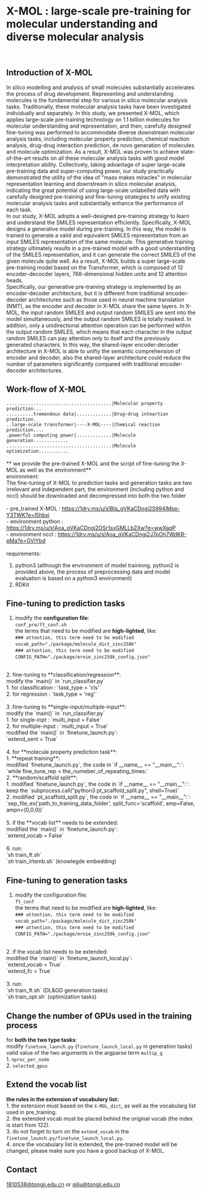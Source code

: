 # X-MOL : large-scale pre-training for molecular understanding and diverse molecular analysis
<br>

## Introduction of X-MOL
In silico modelling and analysis of small molecules substantially accelerates the process of drug development. Representing and understanding molecules is the fundamental step for various in silico molecular analysis tasks. Traditionally, these molecular analysis tasks have been investigated individually and separately. In this study, we presented X-MOL, which applies large-scale pre-training technology on 1.1 billion molecules for molecular understanding and representation, and then, carefully designed fine-tuning was performed to accommodate diverse downstream molecular analysis tasks, including molecular property prediction, chemical reaction analysis, drug-drug interaction prediction, de novo generation of molecules and molecule optimization. As a result, X-MOL was proven to achieve state-of-the-art results on all these molecular analysis tasks with good model interpretation ability. Collectively, taking advantage of super large-scale pre-training data and super-computing power, our study practically demonstrated the utility of the idea of "mass makes miracles" in molecular representation learning and downstream in silico molecular analysis, indicating the great potential of using large-scale unlabelled data with carefully designed pre-training and fine-tuning strategies to unify existing molecular analysis tasks and substantially enhance the performance of each task. <br>
 In our study, X-MOL adopts a well-designed pre-training strategy to learn and understand the SMILES representation efficiently. Specifically, X-MOL designs a generative model during pre-training. In this way, the model is trained to generate a valid and equivalent SMILES representation from an input SMILES representation of the same molecule. This generative training strategy ultimately results in a pre-trained model with a good understanding of the SMILES representation, and it can generate the correct SMILES of the given molecule quite well. As a result, X-MOL builds a super large-scale pre-training model based on the Transformer, which is composed of 12 encoder-decocder layers, 768-dimensional hidden units and 12 attention heads. <br>
Specifically, our generative pre-training strategy is implemented by an encoder-decoder architecture, but it is different from traditional encoder-decoder architectures such as those used in neural machine translation (NMT), as the encoder and decoder in X-MOL share the same layers. In X-MOL, the input random SMILES and output random SMILES are sent into the model simultaneously, and the output random SMILES is totally masked. In addition, only a unidirectional attention operation can be performed within the output random SMILES, which means that each character in the output random SMILES can pay attention only to itself and the previously generated characters. In this way, the shared-layer encoder-decoder architecture in X-MOL is able to unifiy the semantic comprehension of encoder and decoder, also the shared-layer architecture could reduce the number of parameters significantly compared with traditional encoder-decoder architectures. <br>

## Work-flow of X-MOL
`.......................................|Molecular property prediction...` <br>
`..........tremendous data|.............|Drug-drug inteartion prediction.` <br>
`..large-scale transformer|----X-MOL----|Chemical reaction prediction....` <br>
`.powerful computing power|.............|Molecule generation.............` <br>
`.......................................|Molecule optimization...........` <br>
<br>
** we provide the pre-trained X-MOL and the script of fine-tuning the X-MOL as well as the environment** <br>
environment: <br>
The fine-tuning of X-MOL to prediction tasks and generation tasks are two irrelevant and independent part, the environment (including python and nccl) should be downloaded and decompressed into both the two folder <br>
<br>
    - pre_trained X-MOL : https://1drv.ms/u/s!BIa_gVKaCDngi2S994lMsp-Y3TWK?e=l5hbxi <br>
    - environment python : https://1drv.ms/u/s!Aoa_gVKaCDngi2OSr1svGMLLb2Xw?e=wwXaqP <br>
    - environment nccl : https://1drv.ms/u/s!Aoa_gVKaCDngi2J7pOh7WdKR-pMa?e=GVlYbd <br>
<br>
requirements: <br>
1. python3 (although the environment of model traininng, python2 is provided above, the process of preprocessing data and model evaluation is based on a python3 environment) <br>
2. RDKit <br>

## Fine-tuning to prediction tasks
1. modify the **configuration file**: <br>
    `conf_pre/ft_conf.sh` <br>
    the terms that need to be modified are **high-lighted**, like: <br>
    `### attention, this term need to be modified` <br>
    `vocab_path="./package/molecule_dict_zinc250k"` <br>
    `### attention, this term need to be modified` <br>
    `CONFIG_PATH="./package/ernie_zinc250k_config.json"` <br>
<br>
2. fine-tuning to **classification/regression**: <br>
    modify the `main()` in `run_classifier.py` <br>
    1. for classification : `task_type = 'cls'` <br>
    2. for regression : `task_type = 'reg'` <br>
<br>
3 .fine-tuning to **single-input/multiple-input**: <br>
modify the `main()` in `run_classifier.py` <br>
    1. for single-inpt : `multi_input = False` <br>
    2. for multiple-input : `multi_input = True` <br>
    modified the `main()` in `finetune_launch.py`: <br>
    `extend_sent = True` <br>
<br>
4. for **molecule property prediction task**: <br>
    1. **repeat training**: <br>
        modified `finetune_launch.py`, the code in `if __name__ == "__main__":`: <br>
        `while fine_tune_rep < the_numeber_of_repeating_times:` <br>
    2. **random/scaffold split**: <br>
        1. modified `finetune_launch.py`, the code in `if __name__ == "__main__":`: <br>
            keep the `subprocess.call("python3 pt_scaffold_split.py", shell=True)` <br>
        2. modified `pt_scaffold_split.py`, the code in `if __name__ == "__main__":`: <br>
            `sep_file_ex('path_to_training_data_folder', split_func='scaffold', amp=False, ampn=(0,0,0))` <br>
<br>
5. if the **vocab list** needs to be extended:<br>
modified the `main()` in `finetune_launch.py`: <br>
    `extend_vocab = False` <br>
<br>
6. run: <br>
    `sh train_ft.sh` <br>
    `sh train_lrtemb.sh` (knowlegde embedding) <br>

## Fine-tuning to generation tasks
1. modify the configuration file: <br>
    `ft_conf` <br>
the terms that need to be modified are **high-lighted**, like: <br>
    `### attention, this term need to be modified` <br>
    `vocab_path="./package/molecule_dict_zinc250k"` <br>
    `### attention, this term need to be modified` <br>
    `CONFIG_PATH="./package/ernie_zinc250k_config.json"` <br>
<br>
2. if the vocab list needs to be extended: <br>
modified the `main()` in `finetune_launch_local.py`: <br>
    `extend_vocab = True` <br>
    `extend_fc = True` <br>
<br>
3. run: <br>
    `sh train_ft.sh` (DL&GD generation tasks) <br>
    `sh train_opt.sh` (optimization tasks) <br>

## Change the number of GPUs used in the training process
for **both the two type tasks**: <br>
modify `finetune_launch.py` (`finetune_launch_local.py` in generation tasks) <br>
valid value of the two arguments in the argparse term `multip_g` <br>
    1. `nproc_per_node` <br>
    2. `selected_gpus` <br>

## Extend the vocab list
**the rules in the extension of vocabulary list:** <br>
    1. the extension must based on the `X-MOL_dict`, as well as the vocabularg list used in pre_training. <br>
    2. the extended vocab must be placed behind the original vocab (the index is start from 122). <br>
    3. do not forget to turn on the `extend_vocab` in the `finetune_launch.py/finetune_launch_local.py`. <br>
    4. once the vocabulary list is extended, the pre-trained model will be changed, please make sure you have a good backup of X-MOL. <br>

## Contact
1810538@tongji.edu.cn or qiliu@tongji.edu.cn
